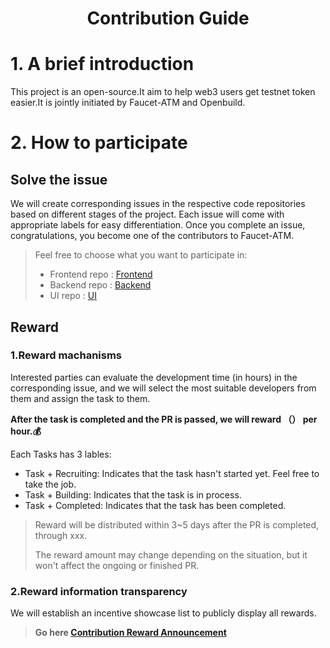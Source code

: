 <div align='center'>

# Contribution Guide

</div>

# 1. A brief introduction
This project is an open-source.It aim to help web3 users get testnet token easier.It is jointly initiated by  Faucet-ATM and Openbuild.

# 2. How to participate
## Solve the issue

We will create corresponding issues in the respective code repositories based on different stages of the project. Each issue will come with appropriate labels for easy differentiation. Once you complete an issue, congratulations, you become one of the contributors to Faucet-ATM. 

> Feel free to choose what you want to participate in: 
> - Frontend repo :  <a href="https://github.com/Faucet-ATM/Faucet-FrontEnd/issues">Frontend</a>
> - Backend repo : <a href="">Backend</a>
> -  UI repo : <a href="">UI</a>

## Reward

### 1.Reward machanisms
Interested parties can evaluate the development time (in hours) in the
corresponding issue, and we will select the most suitable developers from them and assign the task to them.

**After the task is completed and the PR is passed, we will reward （） per
hour.💰**

Each Tasks has 3 lables:

- Task + Recruiting: Indicates that the task hasn't started yet. Feel free to take the job.
- Task + Building:  Indicates that the task is in process.
- Task + Completed: Indicates that the task has been completed.

> Reward will be distributed within 3~5 days after the PR is completed, through xxx.
>  
> The reward amount may change depending on the situation, but it won't affect the ongoing or finished PR.

### 2.Reward information transparency
We will establish an incentive showcase list to publicly display all rewards.  
> **Go here [Contribution Reward Announcement]()**
